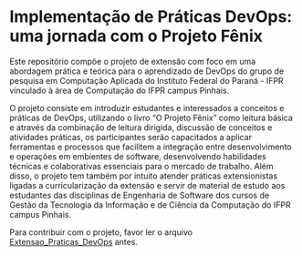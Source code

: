 # Implementação de Práticas DevOps: uma jornada com o Projeto Fênix

Este repositório compõe o projeto de extensão com foco em uma abordagem prática e teórica para o aprendizado de DevOps do grupo de pesquisa em Computação Aplicada do Instituto Federal do Paraná - IFPR vinculado à área de Computação do IFPR campus Pinhais. 

O projeto consiste em introduzir estudantes e interessados a conceitos e práticas de DevOps, utilizando o livro “O Projeto Fênix” como leitura básica e através da combinação de leitura dirigida, discussão de conceitos e atividades práticas, os participantes serão capacitados a aplicar ferramentas e processos que facilitem a integração entre desenvolvimento e operações em embientes de software, desenvolvendo habilidades técnicas e colaborativas essenciais para o mercado de trabalho. Além disso, o projeto tem também por intuito atender práticas extensionistas ligadas a curricularização da extensão e servir de material de estudo aos estudantes das disciplinas de Engenharia de Software dos cursos de Gestão da Tecnologia da Informação e de Ciência da Computação do IFPR campus Pinhais. 

Para contribuir com o projeto, favor ler o arquivo [Extensao_Praticas_DevOps](https://github.com/lauriana/Praticas-DevOps/blob/main/Extensao_Praticas_DevOps.pdf) antes.
